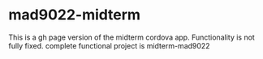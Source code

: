 # mad9022-midterm
This is a gh page version of the midterm cordova app. Functionality is not fully fixed.
complete functional project is midterm-mad9022
